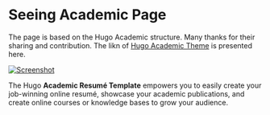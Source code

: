 # Seeing Academic Page
The page is based on the Hugo Academic structure. 
Many thanks for their sharing and contribution. The likn of [Hugo Academic Theme](https://github.com/wowchemy/starter-hugo-academic) is presented here.

[![Screenshot](./preview.png)](https://wowchemy.com/hugo-themes/)

The Hugo **Academic Resumé Template** empowers you to easily create your job-winning online resumé, showcase your academic publications, and create online courses or knowledge bases to grow your audience.


